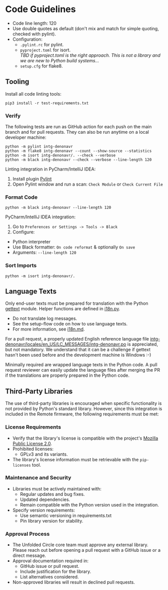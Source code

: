 # Code Guidelines

- Code line length: 120
- Use double quotes as default (don't mix and match for simple quoting, checked with pylint).
- Configuration:
    - `.pylint.rc` for pylint.
    - `pyproject.toml` for isort.  
      _TBD if pyproject.toml is the right approach. This is not a library and we are new to Python build systems..._
    - `setup.cfg` for flake8.

## Tooling

Install all code linting tools:

```shell
pip3 install -r test-requirements.txt
```

### Verify

The following tests are run as GitHub action for each push on the main branch and for pull requests.
They can also be run anytime on a local developer machine:

```shell
python -m pylint intg-denonavr
python -m flake8 intg-denonavr --count --show-source --statistics
python -m isort intg-denonavr/. --check --verbose 
python -m black intg-denonavr --check --verbose --line-length 120
```

Linting integration in PyCharm/IntelliJ IDEA:

1. Install plugin [Pylint](https://plugins.jetbrains.com/plugin/11084-pylint)
2. Open Pylint window and run a scan: `Check Module` or `Check Current File`

### Format Code

```shell
python -m black intg-denonavr --line-length 120
```

PyCharm/IntelliJ IDEA integration:

1. Go to `Preferences or Settings -> Tools -> Black`
2. Configure:

- Python interpreter
- Use Black formatter: `On code reformat` & optionally `On save`
- Arguments: `--line-length 120`

### Sort Imports

```shell
python -m isort intg-denonavr/.
```

## Language Texts

Only end-user texts must be prepared for translation with the Python [gettext](https://docs.python.org/3.11/library/gettext.html)
module. Helper functions are defined in [i18n.py](../intg-denonavr/i18n.py).

- Do not translate log messages.
- See the setup-flow code on how to use language texts.
- For more information, see [i18n.md](i18n.md).

For a pull request, a properly updated English reference language file [intg-denonavr/locales/en_US/LC_MESSAGES/intg-denonavr.po](../intg-denonavr/locales/en_US/LC_MESSAGES/intg-denonavr.po)
is appreciated, but not mandatory. We understand that it can be a challenge if gettext hasn't been used before and the
development machine is Windows :-) 

Minimally required are wrapped language texts in the Python code. A pull request reviewer can easily update the language
files after merging the PR if the translations are properly prepared in the Python code.

## Third-Party Libraries

The use of third-party libraries is encouraged when specific functionality is not provided by Python's standard library.
However, since this integration is included in the Remote firmware, the following requirements must be met:

### License Requirements

- Verify that the library's license is compatible with the project's [Mozilla Public License 2.0](https://choosealicense.com/licenses/mpl-2.0/).
- Prohibited licenses:
    - GPLv3 and its variants.
- The library's license information must be retrievable with the `pip-licenses` tool.

### Maintenance and Security

- Libraries must be actively maintained with:
    - Regular updates and bug fixes.
    - Updated dependencies.
    - Remain compatible with the Python version used in the integration.
- Specify version requirements:
    - Use semantic versioning in requirements.txt
    - Pin library version for stability.

### Approval Process

- The Unfolded Circle core team must approve any external library.  
  Please reach out before opening a pull request with a GitHub issue or a direct message. 
- Approval documentation required in:
    - GitHub issue or pull request.
    - Include justification for the library.
    - List alternatives considered.
- Non-approved libraries will result in declined pull requests.

